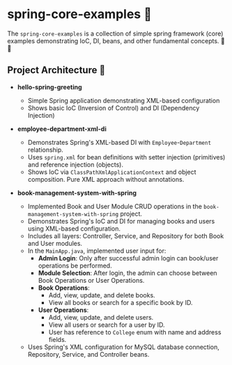 # spring-core-examples 🚀
The `spring-core-examples` is a collection of simple spring framework (core) examples demonstrating IoC, DI, beans, and other fundamental concepts. 📘💉

## Project Architecture 📂

- **hello-spring-greeting**
  - Simple Spring application demonstrating XML-based configuration
  - Shows basic IoC (Inversion of Control) and DI (Dependency Injection)

- **employee-department-xml-di**
  - Demonstrates Spring's XML-based DI with `Employee`-`Department` relationship.
  - Uses `spring.xml` for bean definitions with setter injection (primitives) and reference injection (objects).
  - Shows IoC via `ClassPathXmlApplicationContext` and object composition. Pure XML approach without annotations.

- **book-management-system-with-spring**
  - Implemented Book and User Module CRUD operations in the `book-management-system-with-spring` project.
  - Demonstrates Spring's IoC and DI for managing books and users using XML-based configuration.
  - Includes all layers: Controller, Service, and Repository for both Book and User modules.
  - In the `MainApp.java`, implemented user input for:
    - **Admin Login**: Only after successful admin login can book/user operations be performed.
    - **Module Selection**: After login, the admin can choose between Book Operations or User Operations.
    - **Book Operations**:
      - Add, view, update, and delete books.
      - View all books or search for a specific book by ID.
    - **User Operations**:
      - Add, view, update, and delete users.
      - View all users or search for a user by ID.
      - User has reference to `College` enum with name and address fields.
  - Uses Spring's XML configuration for MySQL database connection, Repository, Service, and Controller beans.
